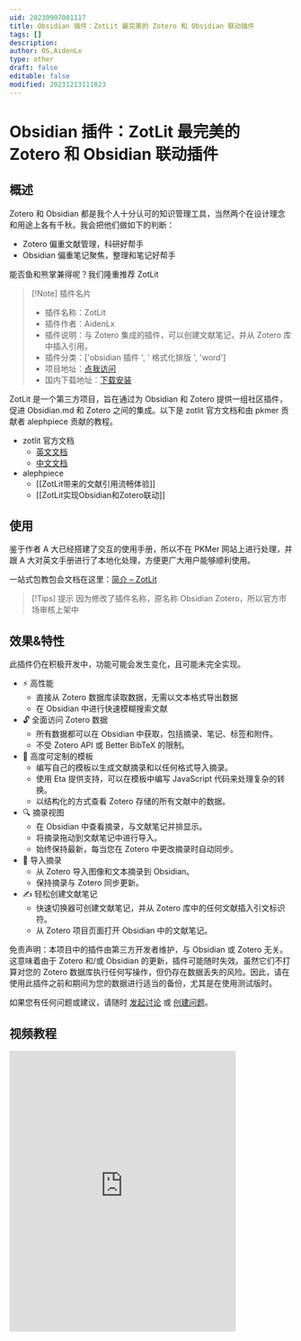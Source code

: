 ```yaml
---
uid: 20230907001117
title: Obsidian 插件：ZotLit 最完美的 Zotero 和 Obsidian 联动插件
tags: []
description: 
author: OS,AidenLx
type: other
draft: false
editable: false
modified: 20231213111023
---
```


# Obsidian 插件：ZotLit 最完美的 Zotero 和 Obsidian 联动插件

## 概述

Zotero 和 Obsidian 都是我个人十分认可的知识管理工具，当然两个在设计理念和用途上各有千秋。我会把他们做如下的判断：

- Zotero 偏重文献管理，科研好帮手
- Obsidian 偏重笔记聚焦，整理和笔记好帮手

能否鱼和熊掌兼得呢？我们隆重推荐 ZotLit

> [!Note] 插件名片
> - 插件名称：ZotLit
> - 插件作者：AidenLx
> - 插件说明：与 Zotero 集成的插件，可以创建文献笔记，并从 Zotero 库中插入引用。
> - 插件分类：['obsidian 插件 ', ' 格式化排版 ', 'word']
> - 项目地址：[点我访问](https://github.com/PKM-er/obsidian-zotlit)
> - 国内下载地址：[下载安装](https://pkmer.cn/products/plugin/pluginMarket/?obsidian-zotlit)

ZotLit 是一个第三方项目，旨在通过为 Obsidian 和 Zotero 提供一组社区插件，促进 Obsidian.md 和 Zotero 之间的集成。以下是 zotlit 官方文档和由 pkmer 贡献者 alephpiece 贡献的教程。

- zotlit 官方文档
	- [英文文档](https://obzt.aidenlx.top/)
	- [中文文档](https://obzt.aidenlx.top/zh-CN/)
- alephpiece
	- [[ZotLit带来的文献引用流畅体验]]
	- [[ZotLit实现Obsidian和Zotero联动]]

## 使用

鉴于作者 A 大已经搭建了交互的使用手册，所以不在 PKMer 网站上进行处理，并跟 A 大对英文手册进行了本地化处理，方便更广大用户能够顺利使用。

一站式包教包会文档在这里：[简介 – ZotLit](https://zotlit.aidenlx.top/zh-CN)

> [!Tips] 提示
> 因为修改了插件名称，原名称 Obsidian Zotero，所以官方市场审核上架中

## 效果&特性

此插件仍在积极开发中，功能可能会发生变化，且可能未完全实现。

- ⚡️ 高性能
	- 直接从 Zotero 数据库读取数据，无需以文本格式导出数据
	- 在 Obsidian 中进行快速模糊搜索文献
- 🔓 全面访问 Zotero 数据
	- 所有数据都可以在 Obsidian 中获取，包括摘录、笔记、标签和附件。
	- 不受 Zotero API 或 Better BibTeX 的限制。
- 🔨 高度可定制的模板
	- 编写自己的模板以生成文献摘录和以任何格式导入摘录。
	- 使用 Eta 提供支持，可以在模板中编写 JavaScript 代码来处理复杂的转换。
	- 以结构化的方式查看 Zotero 存储的所有文献中的数据。
- 🔍 摘录视图
	- 在 Obsidian 中查看摘录，与文献笔记并排显示。
	- 将摘录拖动到文献笔记中进行导入。
	- 始终保持最新，每当您在 Zotero 中更改摘录时自动同步。
- 📝 导入摘录
	- 从 Zotero 导入图像和文本摘录到 Obsidian。
	- 保持摘录与 Zotero 同步更新。
- ✍️ 轻松创建文献笔记
	- 快速切换器可创建文献笔记，并从 Zotero 库中的任何文献插入引文标识符。
	- 从 Zotero 项目页面打开 Obsidian 中的文献笔记。

免责声明：本项目中的插件由第三方开发者维护，与 Obsidian 或 Zotero 无关。这意味着由于 Zotero 和/或 Obsidian 的更新，插件可能随时失效。虽然它们不打算对您的 Zotero 数据库执行任何写操作，但仍存在数据丢失的风险。因此，请在使用此插件之前和期间为您的数据进行适当的备份，尤其是在使用测试版时。

如果您有任何问题或建议，请随时 [发起讨论](https://github.com/PKM-er/obsidian-zotlit/discussions/new/choose) 或 [创建问题](https://github.com/PKM-er/obsidian-zotlit/issues/new)。

## 视频教程

<iframe src="https://player.bilibili.com/player.html?aid=964486961&bvid=BV1gH4y1k7gz&cid=1354499856&p=1&autoplay=false" scrolling="no" border="0" frameborder="no" framespacing="0" allowfullscreen="true" width="80%" height="500"> </iframe>